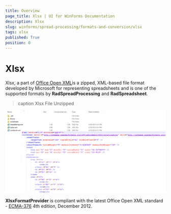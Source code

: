 ```yaml
---
title: Overview
page_title: Xlsx | UI for WinForms Documentation
description: Xlsx
slug: winforms/spread-processing/formats-and-conversion/xlsx
tags: xlsx
published: True
position: 0
---
```


# Xlsx

Xlsx, a part of [Office Open XML](http://en.wikipedia.org/wiki/Office_Open_XML)is a zipped, XML-based file format developed by Microsoft for representing spreadsheets and is one of the supported formats by __RadSpreadProcessing__ and __RadSpreadsheet__.

>caption Xlsx File Unzipped

![spreadprocessing-formats-and-conversion-xlsx 001](images/spreadprocessing-formats-and-conversion-xlsx001.png)

__XlsxFormatProvider__ is compliant with the latest Office Open XML standard - [ECMA-376](http://www.ecma-international.org/publications/standards/Ecma-376.htm) 4th edition, December 2012.

## 

